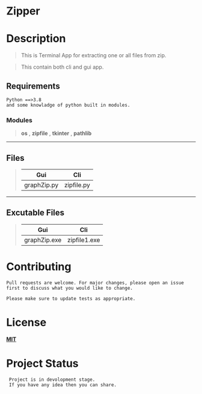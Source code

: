 # **Zipper**


# Description

>This is Terminal App for extracting one or all files from zip.

>This contain both cli and gui app.



## Requirements 
    Python ==>3.8
    and some knowladge of python built in modules.
### Modules  
> **os** ,
> **zipfile** ,
> **tkinter**  ,
> **pathlib**  

****


## Files
>|**Gui**        | **Cli**       | 
>|-----------|-----------|
>|graphZip.py| zipfile.py|

****
## **Excutable Files**
>   |**Gui**         | **Cli**              | 
>   |------------|-----------------|
>  |graphZip.exe| zipfile1.exe    | 

# Contributing
    Pull requests are welcome. For major changes, please open an issue first to discuss what you would like to change.

    Please make sure to update tests as appropriate.


# License

**[MIT](https://choosealicense.com/licenses/mit/)**

# Project Status 
     Project is in devolopment stage. 
     If you have any idea then you can share.

                                                   

